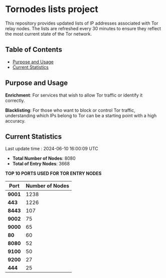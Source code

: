 # Tornodes lists project

This repository provides updated lists of IP addresses associated with Tor relay nodes. The lists are refreshed every 30 minutes to ensure they reflect the most current state of the Tor network.

## Table of Contents

- [Purpose and Usage](#purpose-and-usage)
- [Current Statistics](#current-statistics)


## Purpose and Usage

**Enrichment**: For services that wish to allow Tor traffic or identify it correctly.

**Blacklisting**: For those who want to block or control Tor traffic, understanding which IPs belong to Tor can be a starting point with a high accuracy.

## Current Statistics

Last update time : 2024-06-10 16:00:09 UTC

- **Total Number of Nodes**: 8080
- **Total of Entry Nodes**: 3668

**TOP 10 PORTS USED FOR TOR ENTRY NODES**

| **Port** | **Number of Nodes** |
|------|-----------------|
| **9001**   | 1238  |
| **443**   | 1226  |
| **8443**   | 107  |
| **9002**   | 75  |
| **9000**   | 65  |
| **80**   | 60  |
| **8080**   | 52  |
| **9100**   | 50  |
| **9200**   | 27  |
| **444**   | 25  |


